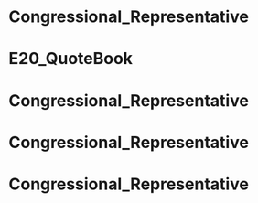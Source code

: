 # Congressional_Representative
# E20_QuoteBook
# Congressional_Representative
# Congressional_Representative
# Congressional_Representative
